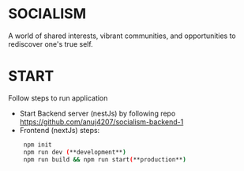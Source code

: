 # SOCIALISM

A world of shared interests, vibrant communities, and opportunities to rediscover one's
true self.


# START
Follow steps to run application
- Start Backend server (nestJs) by following repo   https://github.com/anuj4207/socialism-backend-1
- Frontend (nextJs) steps:
	```bash
	 npm init
	 npm run dev (**development**)
	 npm run build && npm run start(**production**)
	```
